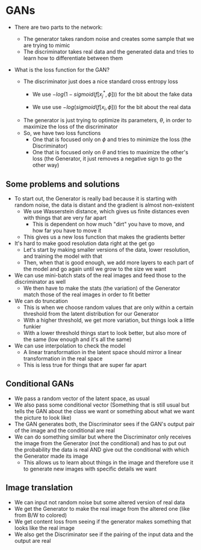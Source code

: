 # GANs

- There are two parts to the network:
    - The generator takes random noise and creates some sample that we are trying to mimic
    - The discriminator takes real data and the generated data and tries to learn how to differentiate between them

- What is the loss function for the GAN?
    - The discriminator just does a nice standard cross entropy loss
        - We use $-log(1 - sigmoid(f[x_j^*, \phi]))$ for the bit about the fake data

        - We use use $-log(sigmoid(f[x_i, \phi]))$ for the bit about the real data
    - The generator is just trying to optimize its parameters, $\theta$, in order to maximize the loss of the discriminator
    - So, we have two loss functions
        - One that is focused only on $\phi$ and tries to minimize the loss (the Discriminator)
        - One that is focused only on $\theta$ and tries to maximize the other's loss (the Generator, it just removes a negative sign to go the other way)

## Some problems and solutions

- To start out, the Generator is really bad because it is starting with random noise, the data is distant and the gradient is almost non-existent 
    - We use Wasserstein distance, which gives us finite distances even with things that are very far apart
        - This is dependent on how much "dirt" you have to move, and how far you have to move it
    - This gives us a new loss function that makes the gradients better
- It's hard to make good resolution data right at the get go
    - Let's start by making smaller versions of the data, lower resolution, and training the model with that
    - Then, when that is good enough, we add more layers to each part of the model and go again until we grow to the size we want
- We can use mini-batch stats of the real images and feed those to the discriminator as well
    - We then have to make the stats (the variation) of the Generator match those of the real images in order to fit better
- We can do truncation
    - This is when we choose random values that are only within a certain threshold from the latent distribution for our Generator
    - With a higher threshold, we get more variation, but things look a little funkier
    - With a lower threshold things start to look better, but also more of the same (low enough and it's all the same)
- We can use interpolation to check the model
    - A linear transformation in the latent space should mirror a linear transformation in the real space
    - This is less true for things that are super far apart

## Conditional GANs

- We pass a random vector of the latent space, as usual
- We also pass some conditional vector (Something that is still usual but tells the GAN about the class we want or something about what we want the picture to look like)
- The GAN generates both, the Discriminator sees if the GAN's output pair of the image and the conditional are real
- We can do something similar but where the Discriminator only receives the image from the Generator (not the conditional) and has to put out the probability the data is real AND give out the conditional with which the Generator made its image
    - This allows us to learn about things in the image and therefore use it to generate new images with specific details we want

## Image translation

- We can input not random noise but some altered version of real data
- We get the Generator to make the real image from the altered one (like from B/W to colored)
- We get content loss from seeing if the generator makes something that looks like the real image
- We also get the Discriminator see if the pairing of the input data and the output are real
